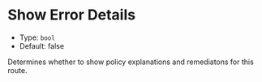 # Show Error Details
- Type: `bool`
- Default: false

Determines whether to show policy explanations and remediatons for this route.
